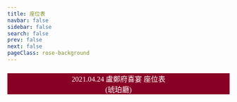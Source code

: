 ```yaml
---
title: 座位表
navbar: false
sidebar: false
search: false
prev: false
next: false
pageClass: rose-background
---
```


<H3 style="background-color:#890025; color:white; text-align: center; font-family:Noto Sans TC; font-weight: 400;">2021.04.24 盧鄭府喜宴 座位表 <br/>(琥珀廳)</H3>

<seat/>
